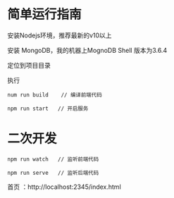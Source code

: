 # 简单运行指南

安装Nodejs环境，推荐最新的v10以上

安装 MongoDB，我的机器上MognoDB Shell 版本为3.6.4

定位到项目目录

执行

```
num run build    // 编译前端代码

npm run start   // 开启服务
```

# 二次开发

```
npm run watch   // 监听前端代码

npm run serve   // 监听后端代码
```


首页 ：http://localhost:2345/index.html
